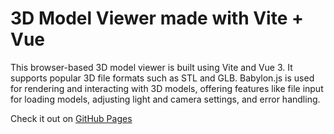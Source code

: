 # 3D Model Viewer made with Vite + Vue

This browser-based 3D model viewer is built using Vite and Vue 3. It supports popular 3D file formats such as STL and GLB. Babylon.js is used for rendering and interacting with 3D models, offering features like file input for loading models, adjusting light and camera settings, and error handling.

Check it out on [GitHub Pages](https://renskursa.me/Simple-3D-Model-Viewer/)
